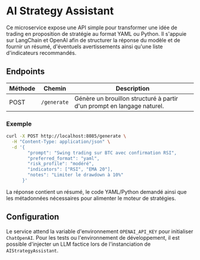 # AI Strategy Assistant

Ce microservice expose une API simple pour transformer une idée de trading en
proposition de stratégie au format YAML ou Python. Il s'appuie sur LangChain et
OpenAI afin de structurer la réponse du modèle et de fournir un résumé,
d'éventuels avertissements ainsi qu'une liste d'indicateurs recommandés.

## Endpoints

| Méthode | Chemin       | Description                                                       |
| ------- | ------------ | ----------------------------------------------------------------- |
| POST    | `/generate`  | Génère un brouillon structuré à partir d'un prompt en langage naturel. |

### Exemple

```bash
curl -X POST http://localhost:8085/generate \
  -H "Content-Type: application/json" \
  -d '{
        "prompt": "Swing trading sur BTC avec confirmation RSI",
        "preferred_format": "yaml",
        "risk_profile": "modéré",
        "indicators": ["RSI", "EMA 20"],
        "notes": "Limiter le drawdown à 10%"
      }'
```

La réponse contient un résumé, le code YAML/Python demandé ainsi que les
métadonnées nécessaires pour alimenter le moteur de stratégies.

## Configuration

Le service attend la variable d'environnement `OPENAI_API_KEY` pour
initialiser `ChatOpenAI`. Pour les tests ou l'environnement de développement,
il est possible d'injecter un LLM factice lors de l'instanciation de
`AIStrategyAssistant`.
